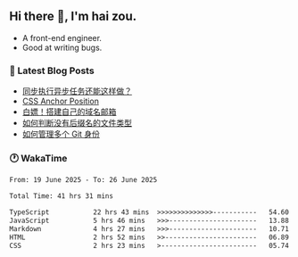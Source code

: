 ## Hi there 👋, I'm hai zou.

- A front-end engineer.
- Good at writing bugs.

### 📖 Latest Blog Posts
<!-- BLOG-POST-LIST:START -->
- [同步执行异步任务还能这样做？](https://blog.izou.top/posts/sync-executed/)
- [CSS Anchor Position](https://blog.izou.top/posts/css-anchor/)
- [白嫖！搭建自己的域名邮箱](https://blog.izou.top/posts/domain-mail/)
- [如何判断没有后缀名的文件类型](https://blog.izou.top/posts/filetype-check/)
- [如何管理多个 Git 身份](https://blog.izou.top/posts/multi-git-identify/)
<!-- BLOG-POST-LIST:END -->

### 🕐 WakaTime
<!--START_SECTION:waka-->

```txt
From: 19 June 2025 - To: 26 June 2025

Total Time: 41 hrs 31 mins

TypeScript           22 hrs 43 mins  >>>>>>>>>>>>>>-----------   54.60 %
JavaScript           5 hrs 46 mins   >>>----------------------   13.88 %
Markdown             4 hrs 27 mins   >>>----------------------   10.71 %
HTML                 2 hrs 52 mins   >>-----------------------   06.89 %
CSS                  2 hrs 23 mins   >------------------------   05.74 %
```

<!--END_SECTION:waka-->
